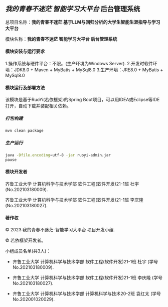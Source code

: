 ## *我的青春不迷茫 智能学习大平台* 后台管理系统

总项目名称：__我的青春不迷茫 基于LLM与回归分析的大学生智能生涯指导与学习大平台__ 

模块名称：__我的青春不迷茫 智能学习大平台 后台管理系统__

#### 模块安装与运行要求

1.操作系统与硬件平台：不限。(生产环境为Windows Server).
2.开发时软件环境：JDK8.0 + Maven + MyBatis + MySql8.0
3.生产环境：JRE8.0 + MyBatis + MySql8.0

#### 模块运行及部署方法

该模块是基于RuoYi(若依框架)的Spring Boot项目，可以用IDEA或Eclipse等IDE打开，自动下载并装配相关依赖。

##### 打包构建

```sh
mvn clean package
```

##### 生产运行

```sh
java -Dfile.encoding=utf-8 -jar ruoyi-admin.jar
pause
```

#### 模块开发者

齐鲁工业大学 计算机科学与技术学部 软件工程(软件开发)21-1班 杜宇(No.202103180009).

齐鲁工业大学 计算机科学与技术学部 软件工程(软件开发)21-1班 李庆隆(No.202103180027).

#### 著作权

&copy; 2023 我的青春不迷茫-智能学习大平台 项目开发小组.

&copy; 若依框架开发者。

小组成员名单(共3人)：

- 齐鲁工业大学 计算机科学与技术学部 软件工程(软件开发)21-1班 杜宇 (学号No.202103180009).

- 齐鲁工业大学 计算机科学与技术学部 软件工程(软件开发)21-1班 李庆隆 (学号No.202103180027).

- 齐鲁工业大学 计算机科学与技术学部 计算机科学与技术20-2班 袁红太 (学号No.202001020029).


